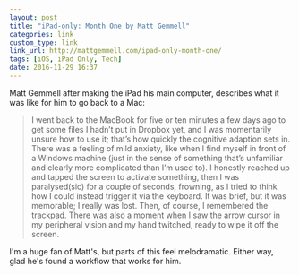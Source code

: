 ```yaml
---
layout: post
title: "iPad-only: Month One by Matt Gemmell"
categories: link
custom_type: link
link_url: http://mattgemmell.com/ipad-only-month-one/
tags: [iOS, iPad Only, Tech]
date: 2016-11-29 16:37
---
```

Matt Gemmell after making the iPad his main computer, describes what it was like for him to go back to a Mac:

> I went back to the MacBook for five or ten minutes a few days ago to get some files I hadn’t put in Dropbox yet, and I was momentarily unsure how to use it; that’s how quickly the cognitive adaption sets in. There was a feeling of mild anxiety, like when I find myself in front of a Windows machine (just in the sense of something that’s unfamiliar and clearly more complicated than I’m used to). I honestly reached up and tapped the screen to activate something, then I was paralysed(sic) for a couple of seconds, frowning, as I tried to think how I could instead trigger it via the keyboard. It was brief, but it was memorable; I really was lost. Then, of course, I remembered the trackpad. There was also a moment when I saw the arrow cursor in my peripheral vision and my hand twitched, ready to wipe it off the screen.

I'm a huge fan of Matt's, but parts of this feel melodramatic. Either way, glad he's found a workflow that works for him.